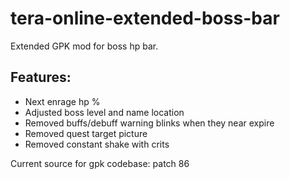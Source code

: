 # tera-online-extended-boss-bar
Extended GPK mod for boss hp bar.

## Features:

* Next enrage hp %
* Adjusted boss level and name location
* Removed buffs/debuff warning blinks when they near expire
* Removed quest target picture
* Removed constant shake with crits

Current source for gpk codebase: patch 86